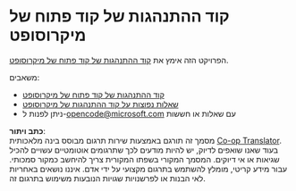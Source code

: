 <!--
CO_OP_TRANSLATOR_METADATA:
{
  "original_hash": "442b123d034f92f7c384d2bbd28f99f1",
  "translation_date": "2025-07-21T19:08:43+00:00",
  "source_file": "CODE_OF_CONDUCT.md",
  "language_code": "he"
}
-->
# קוד ההתנהגות של קוד פתוח של מיקרוסופט

הפרויקט הזה אימץ את [קוד ההתנהגות של קוד פתוח של מיקרוסופט](https://opensource.microsoft.com/codeofconduct/).

משאבים:

- [קוד ההתנהגות של קוד פתוח של מיקרוסופט](https://opensource.microsoft.com/codeofconduct/)
- [שאלות נפוצות על קוד ההתנהגות של מיקרוסופט](https://opensource.microsoft.com/codeofconduct/faq/)
- ניתן לפנות ל-[opencode@microsoft.com](mailto:opencode@microsoft.com) עם שאלות או חששות

**כתב ויתור**:  
מסמך זה תורגם באמצעות שירות תרגום מבוסס בינה מלאכותית [Co-op Translator](https://github.com/Azure/co-op-translator). בעוד שאנו שואפים לדיוק, יש להיות מודעים לכך שתרגומים אוטומטיים עשויים להכיל שגיאות או אי דיוקים. המסמך המקורי בשפתו המקורית צריך להיחשב כמקור סמכותי. עבור מידע קריטי, מומלץ להשתמש בתרגום מקצועי על ידי אדם. איננו נושאים באחריות לאי הבנות או לפרשנויות שגויות הנובעות משימוש בתרגום זה.